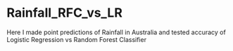 # Rainfall_RFC_vs_LR
Here I made point predictions of Rainfall in Australia and tested accuracy of Logistic Regression vs Random Forest Classifier
